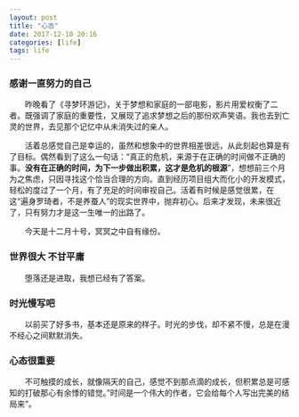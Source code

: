 ```yaml
---
layout: post
title: "心态"
date: 2017-12-10 20:16
categories: [life]
tags: life
---
```


### 感谢一直努力的自己

&emsp;&emsp;昨晚看了《寻梦环游记》，关于梦想和家庭的一部电影，影片用爱权衡了二者。既强调了家庭的重要性，又展现了追求梦想之后的那份欢声笑语。我也去到亡灵的世界，去见那个记忆中从未消失过的亲人。

&emsp;&emsp;活着总感觉自己是幸运的，虽然和想象中的世界相差很远，从此刻起也算是有了目标。偶然看到了这么一句话：“真正的危机，来源于在正确的时间做不正确的事。**没有在正确的时间，为下一步做出积累，这才是危机的根源**”，想想前三个月为之焦虑，只因寻找这个恰当合理的方向。直到经历项目组大而化小的开发模式，轻松的度过了一个月，有了充足的时间审视自己。活着有时候是感觉很累，在这“遍身罗琦者，不是养蚕人”的现实世界中，抛弃初心。后来才发现，未来很近了，只有努力才是这一生唯一的出路了。　

&emsp;&emsp;今天是十二月十号，冥冥之中自有缘份。

### 世界很大 不甘平庸

&emsp;&emsp;堕落还是进取，我想已经有了答案。

### 时光慢写吧
&emsp;&emsp;以前买了好多书，基本还是原来的样子。时光的步伐，却不紧不慢，总是在漫不经心之间默默消失。

### 心态很重要
&emsp;&emsp;不可触摸的成长，就像隔天的自己，感觉不到那点滴的成长，但积累总是可感知的打破那心有余悸的错觉。”时间是一个伟大的作者，它会给每个人写出完美的结局来”。
